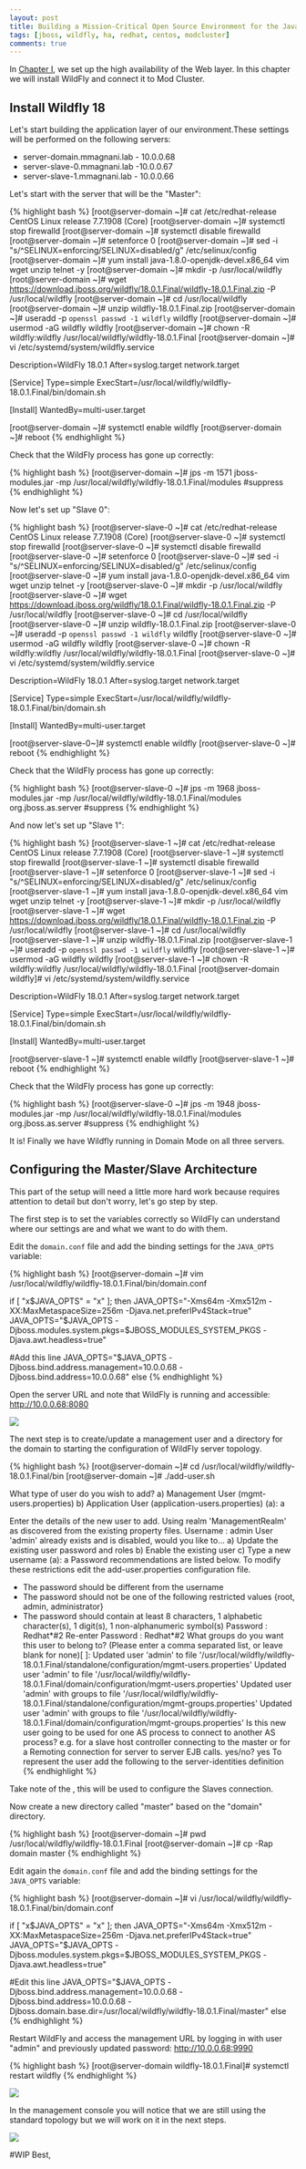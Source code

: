 ```yaml
---
layout: post
title: Building a Mission-Critical Open Source Environment for the Java Platform - Chapter II
tags: [jboss, wildfly, ha, redhat, centos, modcluster]
comments: true
---
```


In [Chapter I](http://mlab.run/2019/12/18/wildfly-ha-1), we set up the high availability of the Web layer. In this chapter we will install WildFly and connect it to Mod Cluster.

##  Install Wildfly 18

Let's start building the application layer of our environment.These settings will be performed on the following servers:

* server-domain.mmagnani.lab - 10.0.0.68
* server-slave-0.mmagnani.lab -10.0.0.67
* server-slave-1.mmagnani.lab - 10.0.0.66


Let's start with the server that will be the "Master":

{% highlight bash %}
[root@server-domain ~]# cat /etc/redhat-release 
CentOS Linux release 7.7.1908 (Core)
[root@server-domain ~]# systemctl stop firewalld
[root@server-domain ~]# systemctl disable firewalld
[root@server-domain ~]# setenforce 0
[root@server-domain ~]# sed -i "s/^SELINUX=enforcing/SELINUX=disabled/g" /etc/selinux/config
[root@server-domain ~]# yum install java-1.8.0-openjdk-devel.x86_64 vim wget unzip telnet -y
[root@server-domain ~]# mkdir -p /usr/local/wildfly
[root@server-domain ~]# wget https://download.jboss.org/wildfly/18.0.1.Final/wildfly-18.0.1.Final.zip -P /usr/local/wildfly
[root@server-domain ~]# cd /usr/local/wildfly
[root@server-domain ~]# unzip wildfly-18.0.1.Final.zip
[root@server-domain ~]# useradd -p `openssl passwd -1 wildfly` wildfly
[root@server-domain ~]# usermod -aG wildfly wildfly
[root@server-domain ~]# chown -R wildfly:wildfly /usr/local/wildfly/wildfly-18.0.1.Final
[root@server-domain ~]# vi /etc/systemd/system/wildfly.service

Description=WildFly 18.0.1
After=syslog.target network.target

[Service]
Type=simple
ExecStart=/usr/local/wildfly/wildfly-18.0.1.Final/bin/domain.sh

[Install]
WantedBy=multi-user.target

[root@server-domain ~]# systemctl enable wildfly
[root@server-domain ~]# reboot
{% endhighlight %}

Check that the WildFly process has gone up correctly:

{% highlight bash %}
[root@server-domain ~]# jps -m
1571 jboss-modules.jar -mp /usr/local/wildfly/wildfly-18.0.1.Final/modules 
#suppress
{% endhighlight %}

Now let's set up "Slave 0":

{% highlight bash %}
[root@server-slave-0 ~]# cat /etc/redhat-release 
CentOS Linux release 7.7.1908 (Core)
[root@server-slave-0 ~]# systemctl stop firewalld
[root@server-slave-0 ~]# systemctl disable firewalld
[root@server-slave-0 ~]# setenforce 0
[root@server-slave-0 ~]# sed -i "s/^SELINUX=enforcing/SELINUX=disabled/g" /etc/selinux/config
[root@server-slave-0 ~]# yum install java-1.8.0-openjdk-devel.x86_64 vim wget unzip telnet -y
[root@server-slave-0 ~]# mkdir -p /usr/local/wildfly
[root@server-slave-0 ~]# wget https://download.jboss.org/wildfly/18.0.1.Final/wildfly-18.0.1.Final.zip -P /usr/local/wildfly
[root@server-slave-0 ~]# cd /usr/local/wildfly
[root@server-slave-0 ~]# unzip wildfly-18.0.1.Final.zip
[root@server-slave-0 ~]# useradd -p `openssl passwd -1 wildfly` wildfly
[root@server-slave-0 ~]# usermod -aG wildfly wildfly
[root@server-slave-0 ~]# chown -R wildfly:wildfly /usr/local/wildfly/wildfly-18.0.1.Final
[root@server-slave-0 ~]# vi /etc/systemd/system/wildfly.service

Description=WildFly 18.0.1
After=syslog.target network.target

[Service]
Type=simple
ExecStart=/usr/local/wildfly/wildfly-18.0.1.Final/bin/domain.sh

[Install]
WantedBy=multi-user.target

[root@server-slave-0~]# systemctl enable wildfly
[root@server-slave-0 ~]# reboot
{% endhighlight %}

Check that the WildFly process has gone up correctly:

{% highlight bash %}
[root@server-slave-0 ~]# jps -m
1968 jboss-modules.jar -mp /usr/local/wildfly/wildfly-18.0.1.Final/modules org.jboss.as.server
#suppress
{% endhighlight %}

And now let's set up "Slave 1":

{% highlight bash %}
[root@server-slave-1 ~]# cat /etc/redhat-release 
CentOS Linux release 7.7.1908 (Core)
[root@server-slave-1 ~]# systemctl stop firewalld
[root@server-slave-1 ~]# systemctl disable firewalld
[root@server-slave-1 ~]# setenforce 0
[root@server-slave-1 ~]# sed -i "s/^SELINUX=enforcing/SELINUX=disabled/g" /etc/selinux/config
[root@server-slave-1 ~]# yum install java-1.8.0-openjdk-devel.x86_64 vim wget unzip telnet -y
[root@server-slave-1 ~]# mkdir -p /usr/local/wildfly
[root@server-slave-1 ~]# wget https://download.jboss.org/wildfly/18.0.1.Final/wildfly-18.0.1.Final.zip -P /usr/local/wildfly
[root@server-slave-1 ~]# cd /usr/local/wildfly
[root@server-slave-1 ~]# unzip wildfly-18.0.1.Final.zip
[root@server-slave-1 ~]# useradd -p `openssl passwd -1 wildfly` wildfly
[root@server-slave-1 ~]# usermod -aG wildfly wildfly
[root@server-slave-1 ~]# chown -R wildfly:wildfly /usr/local/wildfly/wildfly-18.0.1.Final
[root@server-domain wildfly]# vi /etc/systemd/system/wildfly.service

Description=WildFly 18.0.1
After=syslog.target network.target

[Service]
Type=simple
ExecStart=/usr/local/wildfly/wildfly-18.0.1.Final/bin/domain.sh

[Install]
WantedBy=multi-user.target

[root@server-slave-1 ~]# systemctl enable wildfly
[root@server-slave-1 ~]# reboot
{% endhighlight %}

Check that the WildFly process has gone up correctly:

{% highlight bash %}
[root@server-slave-0 ~]# jps -m
1948 jboss-modules.jar -mp /usr/local/wildfly/wildfly-18.0.1.Final/modules org.jboss.as.server
#suppress
{% endhighlight %}

It is! Finally we have Wildfly running in Domain Mode on all three servers.

## Configuring the Master/Slave Architecture

This part of the setup will need a little more hard work because requires attention to detail but don't worry, let's go step by step.

The first step is to set the variables correctly so WildFly can understand where our settings are and what we want to do with them.

Edit the `domain.conf` file and add the binding settings for the `JAVA_OPTS` variable:

{% highlight bash %}
[root@server-domain ~]# vim /usr/local/wildfly/wildfly-18.0.1.Final/bin/domain.conf

if [ "x$JAVA_OPTS" = "x" ]; then
   JAVA_OPTS="-Xms64m -Xmx512m -XX:MaxMetaspaceSize=256m -Djava.net.preferIPv4Stack=true"
   JAVA_OPTS="$JAVA_OPTS -Djboss.modules.system.pkgs=$JBOSS_MODULES_SYSTEM_PKGS -Djava.awt.headless=true"
   
   #Add this line
   JAVA_OPTS="$JAVA_OPTS -Djboss.bind.address.management=10.0.0.68 -Djboss.bind.address=10.0.0.68"
else
{% endhighlight %}

Open the server URL and note that WildFly is running and accessible: http://10.0.0.68:8080

![](/images/201912-hawildfly-06.png)

The next step is to create/update a management user and a directory for the domain to starting the configuration of WildFly server topology.

{% highlight bash %}
[root@server-domain ~]# cd /usr/local/wildfly/wildfly-18.0.1.Final/bin
[root@server-domain ~]# ./add-user.sh 

What type of user do you wish to add? 
 a) Management User (mgmt-users.properties) 
 b) Application User (application-users.properties)
(a): a

Enter the details of the new user to add.
Using realm 'ManagementRealm' as discovered from the existing property files.
Username : admin
User 'admin' already exists and is disabled, would you like to... 
 a) Update the existing user password and roles 
 b) Enable the existing user 
 c) Type a new username
(a): a
Password recommendations are listed below. To modify these restrictions edit the add-user.properties configuration file.
 - The password should be different from the username
 - The password should not be one of the following restricted values {root, admin, administrator}
 - The password should contain at least 8 characters, 1 alphabetic character(s), 1 digit(s), 1 non-alphanumeric symbol(s)
Password : Redhat*#2
Re-enter Password : Redhat*#2
What groups do you want this user to belong to? (Please enter a comma separated list, or leave blank for none)[  ]: 
Updated user 'admin' to file '/usr/local/wildfly/wildfly-18.0.1.Final/standalone/configuration/mgmt-users.properties'
Updated user 'admin' to file '/usr/local/wildfly/wildfly-18.0.1.Final/domain/configuration/mgmt-users.properties'
Updated user 'admin' with groups  to file '/usr/local/wildfly/wildfly-18.0.1.Final/standalone/configuration/mgmt-groups.properties'
Updated user 'admin' with groups  to file '/usr/local/wildfly/wildfly-18.0.1.Final/domain/configuration/mgmt-groups.properties'
Is this new user going to be used for one AS process to connect to another AS process? 
e.g. for a slave host controller connecting to the master or for a Remoting connection for server to server EJB calls.
yes/no? yes
To represent the user add the following to the server-identities definition <secret value="WG9saW4qIzI=" />
{% endhighlight %}

Take note of the <secret value="WG9saW4qIzI=" />, this will be used to configure the Slaves connection.

Now create a new directory called "master" based on the "domain" directory.

{% highlight bash %}
[root@server-domain ~]# pwd
/usr/local/wildfly/wildfly-18.0.1.Final
[root@server-domain ~]# cp -Rap domain master
{% endhighlight %}

Edit again the `domain.conf` file and add the binding settings for the `JAVA_OPTS` variable:

{% highlight bash %}
[root@server-domain ~]# vi /usr/local/wildfly/wildfly-18.0.1.Final/bin/domain.conf

if [ "x$JAVA_OPTS" = "x" ]; then
   JAVA_OPTS="-Xms64m -Xmx512m -XX:MaxMetaspaceSize=256m -Djava.net.preferIPv4Stack=true"
   JAVA_OPTS="$JAVA_OPTS -Djboss.modules.system.pkgs=$JBOSS_MODULES_SYSTEM_PKGS -Djava.awt.headless=true"
   
   #Edit this line
   JAVA_OPTS="$JAVA_OPTS -Djboss.bind.address.management=10.0.0.68 -Djboss.bind.address=10.0.0.68 -Djboss.domain.base.dir=/usr/local/wildfly/wildfly-18.0.1.Final/master"
else
{% endhighlight %}

Restart WildFly and access the management URL by logging in with user "admin" and previously updated password: http://10.0.0.68:9990

{% highlight bash %}
[root@server-domain wildfly-18.0.1.Final]# systemctl restart wildfly
{% endhighlight %}

![](/images/201912-hawildfly-07.png)

In the management console you will notice that we are still using the standard topology but we will work on it in the next steps. 

![](/images/201912-hawildfly-08.png)


#WIP
Best,